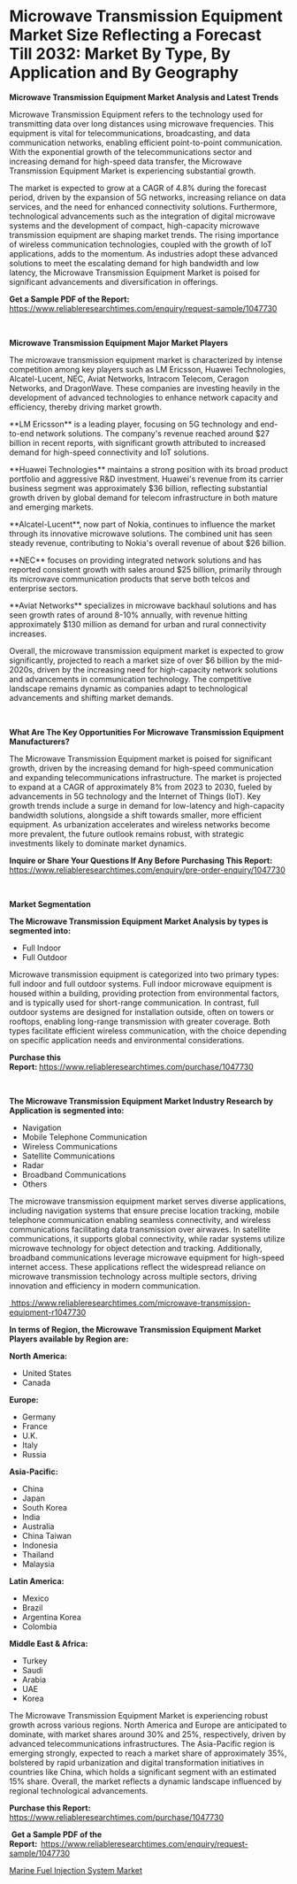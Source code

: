 <p><h1>Microwave Transmission Equipment Market Size Reflecting a Forecast Till 2032: Market By Type, By Application and By Geography</h1></p><p><strong>Microwave Transmission Equipment Market Analysis and Latest Trends</strong></p>
<p><p>Microwave Transmission Equipment refers to the technology used for transmitting data over long distances using microwave frequencies. This equipment is vital for telecommunications, broadcasting, and data communication networks, enabling efficient point-to-point communication. With the exponential growth of the telecommunications sector and increasing demand for high-speed data transfer, the Microwave Transmission Equipment Market is experiencing substantial growth. </p><p>The market is expected to grow at a CAGR of 4.8% during the forecast period, driven by the expansion of 5G networks, increasing reliance on data services, and the need for enhanced connectivity solutions. Furthermore, technological advancements such as the integration of digital microwave systems and the development of compact, high-capacity microwave transmission equipment are shaping market trends. The rising importance of wireless communication technologies, coupled with the growth of IoT applications, adds to the momentum. As industries adopt these advanced solutions to meet the escalating demand for high bandwidth and low latency, the Microwave Transmission Equipment Market is poised for significant advancements and diversification in offerings.</p></p>
<p><strong>Get a Sample PDF of the Report:&nbsp;</strong> <a href="https://www.reliableresearchtimes.com/enquiry/request-sample/1047730?utm_campaign=2479&utm_medium=2&utm_source=Github&utm_content=ia&utm_term=23022025&utm_id=microwave-transmission-equipment">https://www.reliableresearchtimes.com/enquiry/request-sample/1047730</a></p>
<p>&nbsp;</p>
<p><strong>Microwave Transmission Equipment Major Market Players</strong></p>
<p><p>The microwave transmission equipment market is characterized by intense competition among key players such as LM Ericsson, Huawei Technologies, Alcatel-Lucent, NEC, Aviat Networks, Intracom Telecom, Ceragon Networks, and DragonWave. These companies are investing heavily in the development of advanced technologies to enhance network capacity and efficiency, thereby driving market growth.</p><p>**LM Ericsson** is a leading player, focusing on 5G technology and end-to-end network solutions. The company's revenue reached around $27 billion in recent reports, with significant growth attributed to increased demand for high-speed connectivity and IoT solutions.</p><p>**Huawei Technologies** maintains a strong position with its broad product portfolio and aggressive R&D investment. Huawei's revenue from its carrier business segment was approximately $36 billion, reflecting substantial growth driven by global demand for telecom infrastructure in both mature and emerging markets.</p><p>**Alcatel-Lucent**, now part of Nokia, continues to influence the market through its innovative microwave solutions. The combined unit has seen steady revenue, contributing to Nokia's overall revenue of about $26 billion.</p><p>**NEC** focuses on providing integrated network solutions and has reported consistent growth with sales around $25 billion, primarily through its microwave communication products that serve both telcos and enterprise sectors.</p><p>**Aviat Networks** specializes in microwave backhaul solutions and has seen growth rates of around 8-10% annually, with revenue hitting approximately $130 million as demand for urban and rural connectivity increases.</p><p>Overall, the microwave transmission equipment market is expected to grow significantly, projected to reach a market size of over $6 billion by the mid-2020s, driven by the increasing need for high-capacity network solutions and advancements in communication technology. The competitive landscape remains dynamic as companies adapt to technological advancements and shifting market demands.</p></p>
<p>&nbsp;</p>
<p><strong>What Are The Key Opportunities For Microwave Transmission Equipment Manufacturers?</strong></p>
<p><p>The Microwave Transmission Equipment market is poised for significant growth, driven by the increasing demand for high-speed communication and expanding telecommunications infrastructure. The market is projected to expand at a CAGR of approximately 8% from 2023 to 2030, fueled by advancements in 5G technology and the Internet of Things (IoT). Key growth trends include a surge in demand for low-latency and high-capacity bandwidth solutions, alongside a shift towards smaller, more efficient equipment. As urbanization accelerates and wireless networks become more prevalent, the future outlook remains robust, with strategic investments likely to dominate market dynamics.</p></p>
<p><strong>Inquire or Share Your Questions If Any Before Purchasing This Report:</strong> <a href="https://www.reliableresearchtimes.com/enquiry/pre-order-enquiry/1047730?utm_campaign=2479&utm_medium=2&utm_source=Github&utm_content=ia&utm_term=23022025&utm_id=microwave-transmission-equipment">https://www.reliableresearchtimes.com/enquiry/pre-order-enquiry/1047730</a></p>
<p>&nbsp;</p>
<p><strong>Market Segmentation</strong></p>
<p><strong>The Microwave Transmission Equipment Market Analysis by types is segmented into:</strong></p>
<p><ul><li>Full Indoor</li><li>Full Outdoor</li></ul></p>
<p><p>Microwave transmission equipment is categorized into two primary types: full indoor and full outdoor systems. Full indoor microwave equipment is housed within a building, providing protection from environmental factors, and is typically used for short-range communication. In contrast, full outdoor systems are designed for installation outside, often on towers or rooftops, enabling long-range transmission with greater coverage. Both types facilitate efficient wireless communication, with the choice depending on specific application needs and environmental considerations.</p></p>
<p><strong>Purchase this Report:&nbsp;</strong><a href="https://www.reliableresearchtimes.com/purchase/1047730?utm_campaign=2479&utm_medium=2&utm_source=Github&utm_content=ia&utm_term=23022025&utm_id=microwave-transmission-equipment">https://www.reliableresearchtimes.com/purchase/1047730</a></p>
<p>&nbsp;</p>
<p><strong>The Microwave Transmission Equipment Market Industry Research by Application is segmented into:</strong></p>
<p><ul><li>Navigation</li><li>Mobile Telephone Communication</li><li>Wireless Communications</li><li>Satellite Communications</li><li>Radar</li><li>Broadband Communications</li><li>Others</li></ul></p>
<p><p>The microwave transmission equipment market serves diverse applications, including navigation systems that ensure precise location tracking, mobile telephone communication enabling seamless connectivity, and wireless communications facilitating data transmission over airwaves. In satellite communications, it supports global connectivity, while radar systems utilize microwave technology for object detection and tracking. Additionally, broadband communications leverage microwave equipment for high-speed internet access. These applications reflect the widespread reliance on microwave transmission technology across multiple sectors, driving innovation and efficiency in modern communication.</p></p>
<p><a href="https://www.reliableresearchtimes.com/microwave-transmission-equipment-r1047730?utm_campaign=2479&utm_medium=2&utm_source=Github&utm_content=ia&utm_term=23022025&utm_id=microwave-transmission-equipment">&nbsp;https://www.reliableresearchtimes.com/microwave-transmission-equipment-r1047730</a></p>
<p><strong>In terms of Region, the Microwave Transmission Equipment Market Players available by Region are:</strong></p>
<p>
    <p> <strong> North America: </strong>
        <ul>
            <li>United States</li>
            <li>Canada</li>
        </ul>
        </p> 
    <p> <strong> Europe: </strong>
        <ul>
            <li>Germany</li>
            <li>France</li>
            <li>U.K.</li>
            <li>Italy</li>
            <li>Russia</li>
        </ul>
        </p> 
    <p> <strong> Asia-Pacific: </strong>
        <ul>
            <li>China</li>
            <li>Japan</li>
            <li>South Korea</li>
            <li>India</li>
            <li>Australia</li>
            <li>China Taiwan</li>
            <li>Indonesia</li>
            <li>Thailand</li>
            <li>Malaysia</li>
        </ul>
        </p> 
    <p> <strong> Latin America: </strong>
        <ul>
            <li>Mexico</li>
            <li>Brazil</li>
            <li>Argentina Korea</li>
            <li>Colombia</li>
        </ul>
        </p> 
    <p> <strong> Middle East & Africa: </strong>
        <ul>
            <li>Turkey</li>
            <li>Saudi</li>
            <li>Arabia</li>
            <li>UAE</li>
            <li>Korea</li>
        </ul>
    </p>
    </p>
<p><p>The Microwave Transmission Equipment Market is experiencing robust growth across various regions. North America and Europe are anticipated to dominate, with market shares around 30% and 25%, respectively, driven by advanced telecommunications infrastructures. The Asia-Pacific region is emerging strongly, expected to reach a market share of approximately 35%, bolstered by rapid urbanization and digital transformation initiatives in countries like China, which holds a significant segment with an estimated 15% share. Overall, the market reflects a dynamic landscape influenced by regional technological advancements.</p></p>
<p><strong>Purchase this Report: </strong><a href="https://www.reliableresearchtimes.com/purchase/1047730?utm_campaign=2479&utm_medium=2&utm_source=Github&utm_content=ia&utm_term=23022025&utm_id=microwave-transmission-equipment">https://www.reliableresearchtimes.com/purchase/1047730</a></p>
<p>&nbsp;<strong>Get a Sample PDF of the Report:&nbsp;&nbsp;</strong><a href="https://www.reliableresearchtimes.com/enquiry/request-sample/1047730?utm_campaign=2479&utm_medium=2&utm_source=Github&utm_content=ia&utm_term=23022025&utm_id=microwave-transmission-equipment">https://www.reliableresearchtimes.com/enquiry/request-sample/1047730</a></p>
<p><strong></strong></p>
<p><p><a href="https://github.com/phephezxnf/Market-Research-Report-List-1/blob/main/marine-fuel-injection-system-market.md?utm_campaign=2479&utm_medium=2&utm_source=Github&utm_content=ia&utm_term=23022025&utm_id=microwave-transmission-equipment">Marine Fuel Injection System Market</a></p></p>